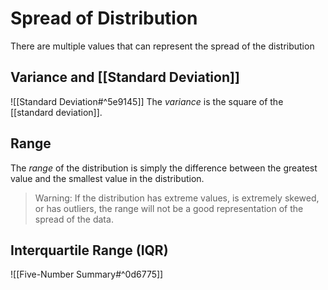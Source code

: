 # Spread of Distribution
There are multiple values that can represent the spread of the distribution

## Variance and [[Standard Deviation]]
![[Standard Deviation#^5e9145]]
The *variance* is the square of the [[standard deviation]].

## Range
The *range* of the distribution is simply the difference between the greatest value and the smallest value in the distribution.

> Warning: If the distribution has extreme values, is extremely skewed, or has outliers, the range will not be a good representation of the spread of the data.

## Interquartile Range (IQR)
![[Five-Number Summary#^0d6775]]